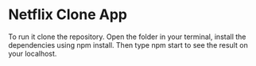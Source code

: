 # Netflix Clone App

To run it clone the repository. Open the folder in your terminal, install the dependencies using npm install.
Then type npm start to see the result on your localhost.




